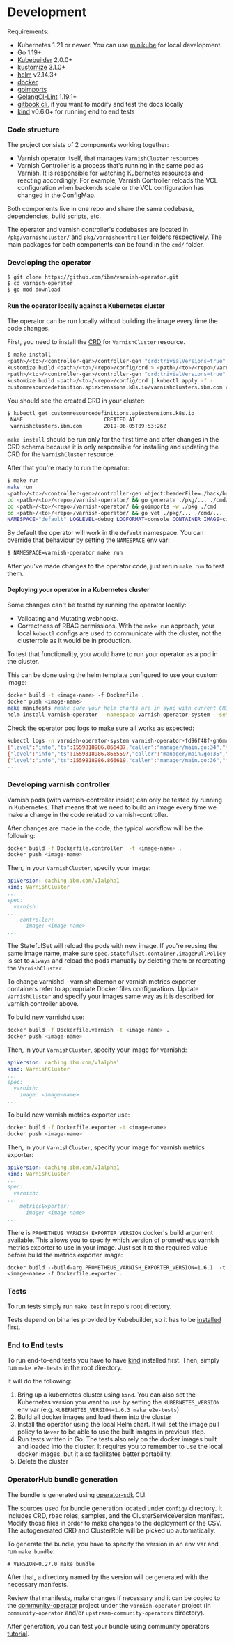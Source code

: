 # Development

Requirements:

* Kubernetes 1.21 or newer. You can use [minikube](https://kubernetes.io/docs/setup/minikube/) for local development.
* Go 1.19+
* [Kubebuilder](https://kubebuilder.io/quick-start.html#installation) 2.0.0+
* [kustomize](https://github.com/kubernetes-sigs/kustomize) 3.1.0+
* [helm](https://helm.sh/) v2.14.3+
* [docker](https://docs.docker.com/install/)
* [goimports](https://godoc.org/golang.org/x/tools/cmd/goimports)
* [GolangCI-Lint](https://github.com/golangci/golangci-lint) 1.19.1+
* [gitbook cli](https://github.com/GitbookIO/gitbook-cli), if you want to modify and test the docs locally
* [kind](https://github.com/kubernetes-sigs/kind) v0.6.0+ for running end to end tests

### Code structure

The project consists of 2 components working together:

* Varnish operator itself, that manages `VarnishCluster` resources
* Varnish Controller is a process that's running in the same pod as Varnish. It is responsible for watching Kubernetes resources and reacting accordingly. For example, Varnish Controller reloads the VCL configuration when backends scale or the VCL configuration has changed in the ConfigMap.
                                                                              
Both components live in one repo and share the same codebase, dependencies, build scripts, etc.

The operator and varnish controller's codebases are located in `/pkg/varnishcluster/` and `pkg/varnishcontroller` folders respectively.
The main packages for both components can be found in the `cmd/` folder.

### Developing the operator
```bash
$ git clone https://github.com/ibm/varnish-operator.git
$ cd varnish-operator
$ go mod download
```

#### Run the operator locally against a Kubernetes cluster
The operator can be run locally without building the image every time the code changes.

First, you need to install the [CRD](https://kubernetes.io/docs/tasks/access-kubernetes-api/custom-resources/custom-resource-definitions/) for `VarnishCluster` resource.

```bash
$ make install
<path>/<to>/<controller-gen>/controller-gen "crd:trivialVersions=true" rbac:roleName=varnish-operator paths="./..." output:crd:artifacts:config=config/crd/bases
kustomize build <path>/<to>/<repo>/config/crd > <path>/<to>/<repo>/varnish-operator/templates/customresourcedefinition.yaml
<path>/<to>/<controller-gen>/controller-gen "crd:trivialVersions=true" rbac:roleName=varnish-operator paths="./..." output:crd:none output:rbac:stdout > <path>/<to>/<repo>/varnish-operator/templates/clusterrole.yaml
kustomize build <path>/<to>/<repo>/config/crd | kubectl apply -f -
customresourcedefinition.apiextensions.k8s.io/varnishclusters.ibm.com created
```

You should see the created CRD in your cluster:

```bash
$ kubectl get customresourcedefinitions.apiextensions.k8s.io
 NAME                          CREATED AT
 varnishclusters.ibm.com       2019-06-05T09:53:26Z
```

`make install` should be run only for the first time and after changes in the CRD schema because it is only responsible for installing and updating the CRD for the `VarnishCluster` resource.

After that you're ready to run the operator:

 
```bash
$ make run
make run                                                                                                              
<path>/<to>/<controller-gen>/controller-gen object:headerFile=./hack/boilerplate.go.txt paths="./..."
cd <path>/<to>/<repo>/varnish-operator/ && go generate ./pkg/... ./cmd/...
cd <path>/<to>/<repo>/varnish-operator/ && goimports -w ./pkg ./cmd
cd <path>/<to>/<repo>/varnish-operator/ && go vet ./pkg/... ./cmd/...
NAMESPACE="default" LOGLEVEL=debug LOGFORMAT=console CONTAINER_IMAGE=cinple/varnish:0.20.0-dev LEADERELECTION_ENABLED=false WEBHOOKS_ENABLED=false go run <path>/<to>/<repo>/varnish-operator/cmd/manager/main.go...
```

By default the operator will work in the `default` namespace. You can override that behaviour by setting the `NAMESPACE` env var:

```bash
$ NAMESPACE=varnish-operator make run
```

After you've made changes to the operator code, just rerun `make run` to test them.

#### Deploying your operator in a Kubernetes cluster
Some changes can't be tested by running the operator locally:

* Validating and Mutating webhooks.
* Correctness of RBAC permissions. With the `make run` approach, your local `kubectl` configs are used to communicate with the cluster, not the clusterrole as it would be in production.

To test that functionality, you would have to run your operator as a pod in the cluster.

This can be done using the helm template configured to use your custom image:

```bash
docker build -t <image-name> -f Dockerfile .
docker push <image-name>
make manifests #make sure your helm charts are in sync with current CRD and RBAC definitions
helm install varnish-operator --namespace varnish-operator-system --set container.image=<image-name> ./varnish-operator
``` 

Check the operator pod logs to make sure all works as expected:

```bash
kubectl logs -n varnish-operator-system varnish-operator-fd96f48f-gn6mc
{"level":"info","ts":1559818986.866487,"caller":"manager/main.go:34","msg":"Version: 0.14.5"}
{"level":"info","ts":1559818986.8665597,"caller":"manager/main.go:35","msg":"Leader election enabled: true"}
{"level":"info","ts":1559818986.866619,"caller":"manager/main.go:36","msg":"Log level: info"}
...
```

### Developing varnish controller

Varnish pods (with varnish-controller inside) can only be tested by running in Kubernetes. That means that we need to build an image every time we make a change in the code related to varnish-controller.

After changes are made in the code, the typical workflow will be the following:

```bash
docker build -f Dockerfile.controller  -t <image-name> .
docker push <image-name>
```

Then, in your `VarnishCluster`, specify your image:

```yaml
apiVersion: caching.ibm.com/v1alpha1
kind: VarnishCluster
...
spec:
  varnish:
...
    controller:
      image: <image-name>
...
```

The StatefulSet will reload the pods with new image. If you're reusing the same image name, make sure `spec.statefulSet.container.imagePullPolicy` is set to `Always` and reload the pods manually by deleting them or recreating the `VarnishCluster`. 

To change varnishd - varnish daemon or varnish metrics exporter containers refer to appropriate Docker files configurations. Update `VarnishCluster` and specify your images same way as it is described for varnish controller above.

To build new varnishd use:

```bash
docker build -f Dockerfile.varnish -t <image-name> .
docker push <image-name>
```

Then, in your `VarnishCluster`, specify your image for varnishd:

```yaml
apiVersion: caching.ibm.com/v1alpha1
kind: VarnishCluster
...
spec:
  varnish:
    image: <image-name>
...
```

To build new varnish metrics exporter use:

```bash
docker build -f Dockerfile.exporter -t <image-name> .
docker push <image-name>
```

Then, in your `VarnishCluster`, specify your image for varnish metrics exporter:

```yaml
apiVersion: caching.ibm.com/v1alpha1
kind: VarnishCluster
...
spec:
  varnish:
...
    metricsExporter:
      image: <image-name>
...
```

There is `PROMETHEUS_VARNISH_EXPORTER_VERSION` docker's build argument available. This allows you to specify which version of prometheus varnish metrics exporter to use in your image. Just set it to the required value before build the metrics exporter image:

`docker build --build-arg PROMETHEUS_VARNISH_EXPORTER_VERSION=1.6.1  -t <image-name> -f Dockerfile.exporter .`

### Tests

To run tests simply run `make test` in repo's root directory. 

Tests depend on binaries provided by Kubebuilder, so it has to be [installed](https://kubebuilder.io/quick-start.html#installation) first.

### End to End tests

To run end-to-end tests you have to have [kind](https://github.com/kubernetes-sigs/kind) installed first. Then, simply run `make e2e-tests` in the root directory.

It will do the following:
 1. Bring up a kubernetes cluster using `kind`. You can also set the Kubernetes version you want to use by setting the `KUBERNETES_VERSION` env var (e.g. `KUBERNETES_VERSION=1.6.3 make e2e-tests`)
 1. Build all docker images and load them into the cluster
 1. Install the operator using the local Helm chart. It will set the image pull policy to `Never` to be able to use the built images in previous step.
 1. Run tests written in Go. The tests also rely on the docker images built and loaded into the cluster. It requires you to remember to use the local docker images, but it also facilitates better portability.
 1. Delete the cluster

### OperatorHub bundle generation

The bundle is generated using [operator-sdk](https://sdk.operatorframework.io/) CLI.

The sources used for bundle generation located under `config/` directory. It includes CRD, rbac roles, samples, and the ClusterServiceVersion manifest. Modify those files in order to make changes to the deployment or the CSV.
The autogenerated CRD and ClusterRole will be picked up automatically.

To generate the bundle, you have to specify the version in an env var and run `make bundle`:

 `# VERSION=0.27.0 make bundle`
 
After that, a directory named by the version will be generated with the necessary manifests.

Review that manifests, make changes if necessary and it can be copied to the [community-operator](https://github.com/operator-framework/community-operators) project under the `varnish-operator` project (in `community-operator` and/or `upstream-community-operators` directory).

After generation, you can test your bundle using community operators [tutorial](https://github.com/operator-framework/community-operators/blob/master/docs/testing-operators.md). 
